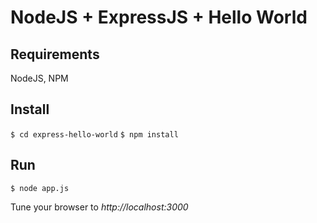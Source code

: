 # NodeJS + ExpressJS + Hello World

## Requirements

NodeJS, NPM

## Install

```$ cd express-hello-world```
```$ npm install```

## Run

```$ node app.js```

Tune your browser to *http://localhost:3000*
